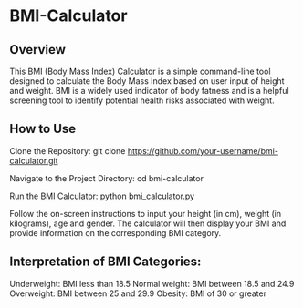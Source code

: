# BMI-Calculator

## Overview
This BMI (Body Mass Index) Calculator is a simple command-line tool designed to calculate the Body Mass Index based on user input of height and weight. BMI is a widely used indicator of body fatness and is a helpful screening tool to identify potential health risks associated with weight.

## How to Use
Clone the Repository:
git clone https://github.com/your-username/bmi-calculator.git

Navigate to the Project Directory:
cd bmi-calculator

Run the BMI Calculator:
python bmi_calculator.py

Follow the on-screen instructions to input your height (in cm), weight (in kilograms), age and gender. The calculator will then display your BMI and provide information on the corresponding BMI category.

## Interpretation of BMI Categories:

Underweight: BMI less than 18.5
Normal weight: BMI between 18.5 and 24.9
Overweight: BMI between 25 and 29.9
Obesity: BMI of 30 or greater
